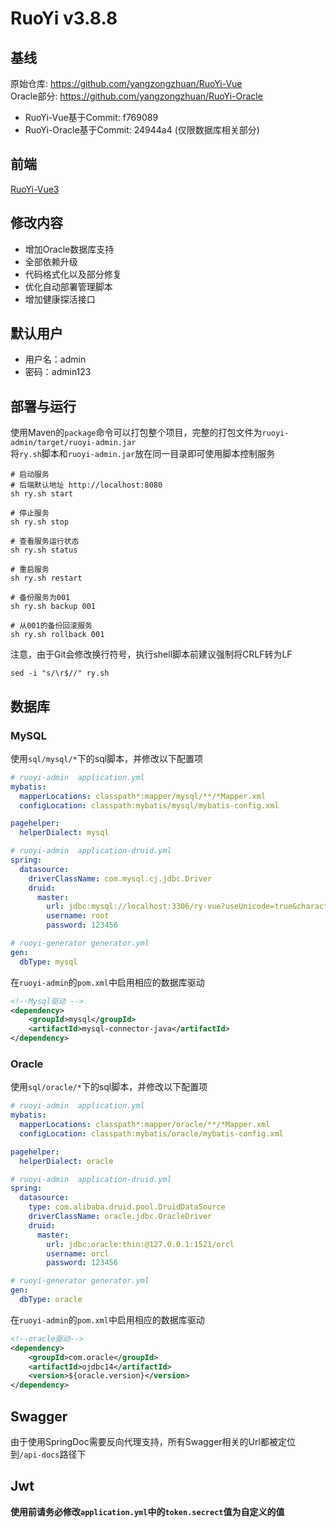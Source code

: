 # RuoYi v3.8.8

## 基线

原始仓库: https://github.com/yangzongzhuan/RuoYi-Vue  
Oracle部分: https://github.com/yangzongzhuan/RuoYi-Oracle

- RuoYi-Vue基于Commit: f769089
- RuoYi-Oracle基于Commit: 24944a4 (仅限数据库相关部分)

## 前端

[RuoYi-Vue3](https://github.com/XFY9326/RuoYi-Vue3)

## 修改内容

- 增加Oracle数据库支持
- 全部依赖升级
- 代码格式化以及部分修复
- 优化自动部署管理脚本
- 增加健康探活接口

## 默认用户

- 用户名：admin
- 密码：admin123

## 部署与运行

使用Maven的`package`命令可以打包整个项目，完整的打包文件为`ruoyi-admin/target/ruoyi-admin.jar`  
将`ry.sh`脚本和`ruoyi-admin.jar`放在同一目录即可使用脚本控制服务

```shell
# 启动服务
# 后端默认地址 http://localhost:8080
sh ry.sh start

# 停止服务
sh ry.sh stop

# 查看服务运行状态
sh ry.sh status

# 重启服务
sh ry.sh restart

# 备份服务为001
sh ry.sh backup 001

# 从001的备份回滚服务
sh ry.sh rollback 001
```

注意，由于Git会修改换行符号，执行shell脚本前建议强制将CRLF转为LF

```shell
sed -i "s/\r$//" ry.sh
```

## 数据库

### MySQL

使用`sql/mysql/*`下的sql脚本，并修改以下配置项

```yml
# ruoyi-admin  application.yml
mybatis:
  mapperLocations: classpath*:mapper/mysql/**/*Mapper.xml
  configLocation: classpath:mybatis/mysql/mybatis-config.xml

pagehelper:
  helperDialect: mysql

# ruoyi-admin  application-druid.yml
spring:
  datasource:
    driverClassName: com.mysql.cj.jdbc.Driver
    druid:
      master:
        url: jdbc:mysql://localhost:3306/ry-vue?useUnicode=true&characterEncoding=utf8&zeroDateTimeBehavior=convertToNull&useSSL=true&serverTimezone=GMT%2B8
        username: root
        password: 123456

# ruoyi-generator generator.yml
gen:
  dbType: mysql
```

在`ruoyi-admin`的`pom.xml`中启用相应的数据库驱动

```xml
<!--Mysql驱动 -->
<dependency>
    <groupId>mysql</groupId>
    <artifactId>mysql-connector-java</artifactId>
</dependency>
```

### Oracle

使用`sql/oracle/*`下的sql脚本，并修改以下配置项

```yml
# ruoyi-admin  application.yml
mybatis:
  mapperLocations: classpath*:mapper/oracle/**/*Mapper.xml
  configLocation: classpath:mybatis/oracle/mybatis-config.xml

pagehelper:
  helperDialect: oracle

# ruoyi-admin  application-druid.yml
spring:
  datasource:
    type: com.alibaba.druid.pool.DruidDataSource
    driverClassName: oracle.jdbc.OracleDriver
    druid:
      master:
        url: jdbc:oracle:thin:@127.0.0.1:1521/orcl
        username: orcl
        password: 123456

# ruoyi-generator generator.yml
gen:
  dbType: oracle
```

在`ruoyi-admin`的`pom.xml`中启用相应的数据库驱动

```xml
<!--oracle驱动-->
<dependency>
    <groupId>com.oracle</groupId>
    <artifactId>ojdbc14</artifactId>
    <version>${oracle.version}</version>
</dependency>
```

## Swagger

由于使用SpringDoc需要反向代理支持，所有Swagger相关的Url都被定位到`/api-docs`路径下

## Jwt

**使用前请务必修改`application.yml`中的`token.secrect`值为自定义的值**
